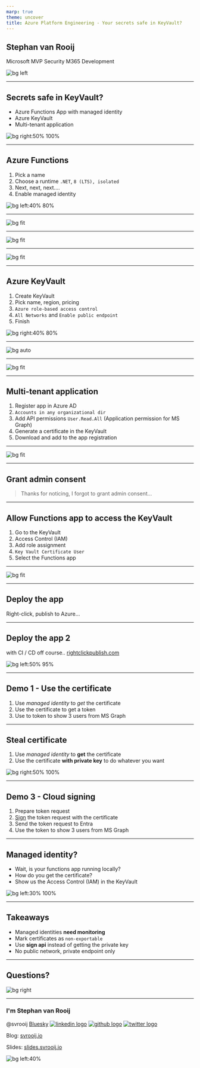 ```yaml
---
marp: true
theme: uncover
title: Azure Platform Engineering - Your secrets safe in KeyVault?
---
```


## Stephan van Rooij

Microsoft MVP
Security
M365 Development

![bg left](assets/me.jpg)

---

## Secrets safe in KeyVault?

* Azure Functions App
  with managed identity
* Azure KeyVault
* Multi-tenant application

![bg right:50% 100%](assets/lego-stealing.jpeg)

---

## Azure Functions

1) Pick a name
2) Choose a runtime
  `.NET`, `8 (LTS), isolated`
3) Next, next, next....
4) Enable managed identity

![bg left:40% 80%](assets/functions.svg)

---

![bg fit](assets/functions-app.png)

---

![bg fit](assets/functions-app-identity.png)

---

![bg fit](assets/functions-app-identity-enable.png)

---

## Azure KeyVault

1) Create KeyVault
2) Pick name, region, pricing
3) `Azure role-based access control`
4) `All Networks` and
  `Enable public endpoint`
5) Finish

![bg right:40% 80%](assets/keyvault-logo.png)

---

![bg auto](assets/key-vault.png)

---

![bg fit](assets/key-vault-generate-certificate.png)

---

## Multi-tenant application

1) Register app in Azure AD
2) `Accounts in any organizational dir`
3) Add API permissions `User.Read.All`
  (Application permission for MS Graph)
4) Generate a certificate in the KeyVault
5) Download and add to the app registration

---

![bg fit](assets/entra-app-permissions.png)

---

## Grant admin consent

> Thanks for noticing, I forgot to grant admin consent...

---

## Allow Functions app to access the KeyVault

1) Go to the KeyVault
2) Access Control (IAM)
3) Add role assignment
4) `Key Vault Certificate User`
5) Select the Functions app

---

![bg fit](assets/key-vault-iam.png)

---

## Deploy the app

Right-click, publish to Azure...

---

## Deploy the app 2

with CI / CD off course..
[rightclickpublish.com](https://rightclickpublish.com/)

![bg left:50% 95%](assets/right-click-publish-ryan-hird-2019.png)

---

## Demo 1 - Use the certificate

1) Use *managed identity* to *get* the certificate
2) Use the certificate to get a token
3) Use to token to show 3 users from MS Graph

---

## Steal certificate

1) Use *managed identity* to **get** the certificate
2) Use the certificate **with private key** to do whatever you want

![bg right:50% 100%](assets/lego-stealing.jpeg)

---

## Demo 3 - Cloud signing

1) Prepare token request
2) [Sign](https://learn.microsoft.com/en-us/rest/api/keyvault/keys/sign/sign?view=rest-keyvault-keys-7.4&tabs=HTTP) the token request with the certificate
3) Send the token request to Entra
4) Use the token to show 3 users from MS Graph

---

## Managed identity?

* Wait, is your functions app running locally?
* How do you get the certificate?
* Show us the Access Control (IAM) in the KeyVault

![bg left:30% 100%](assets/lego-with-keys.jpeg)

---

## Takeaways

* Managed identities **need monitoring**
* Mark certificates as `non-exportable`
* Use **sign api** instead of getting the private key
* No public network, private endpoint only

---

## Questions?

![bg right](assets/lego-quiz.jpeg)

---

### I'm Stephan van Rooij

@svrooij [Bluesky](https://bsky.app/profile/svrooij.bsky.social) [![linkedin logo](https://icongr.am/simple/linkedin.svg?colored=true)](https://www.linkedin.com/in/stephanvanrooij/) [![github logo](https://icongr.am/simple/github.svg?colored=true)](https://github.com/svrooij) [![twitter logo](https://icongr.am/simple/twitter.svg?colored=true)](https://twitter.com/svrooij)

Blog: [svrooij.io](https://svrooij.io)

Slides: [slides.svrooij.io](https://slides.svrooij.io/)

![bg left:40%](assets/me.jpg)
